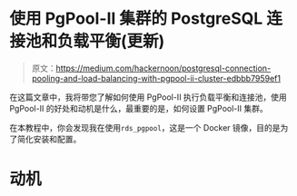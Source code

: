 # 使用 PgPool-II 集群的 PostgreSQL 连接池和负载平衡(更新)

> 原文：<https://medium.com/hackernoon/postgresql-connection-pooling-and-load-balancing-with-pgpool-ii-cluster-edbbb7959ef1>

在这篇文章中，我将带您了解如何使用 PgPool-II 执行负载平衡和连接池，使用 PgPool-II 的好处和动机是什么，最重要的是，如何设置 PgPool-II 集群。

在本教程中，你会发现我在使用`rds_pgpool`，这是一个 Docker 镜像，目的是为了简化安装和配置。

# 动机